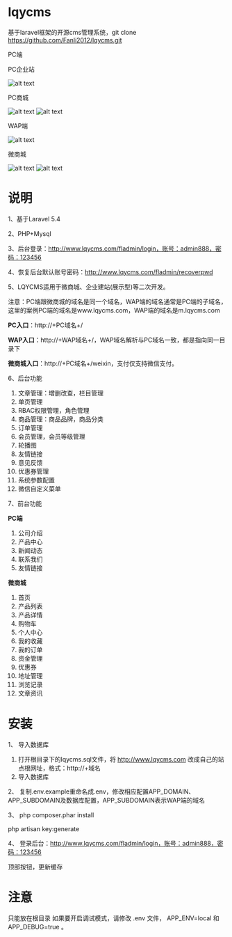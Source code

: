 # lqycms
基于laravel框架的开源cms管理系统，git clone https://github.com/Fanli2012/lqycms.git

PC端

PC企业站

![alt text](/public/images/screenshots.jpg "网站截图")

PC商城

![alt text](/public/images/pcscreenshots1.jpg "网站截图")
![alt text](/public/images/pcscreenshots2.jpg "网站截图")

WAP端

![alt text](/public/images/wapscreenshots.png "手机站截图")

微商城

![alt text](/public/images/wscscreenshots.jpg "微商城截图")
![alt text](/public/images/wscmyscreenshots.png "微商城个人中心截图")


# 说明

1、基于Laravel 5.4

2、PHP+Mysql

3、后台登录：http://www.lqycms.com/fladmin/login，账号：admin888，密码：123456

4、恢复后台默认账号密码：http://www.lqycms.com/fladmin/recoverpwd

5、LQYCMS适用于微商城、企业建站(展示型)等二次开发。

注意：PC端跟微商城的域名是同一个域名，WAP端的域名通常是PC端的子域名，这里的案例PC端的域名是www.lqycms.com，WAP端的域名是m.lqycms.com

<strong>PC入口</strong>：http://+PC域名+/

<strong>WAP入口</strong>：http://+WAP域名+/，WAP域名解析与PC域名一致，都是指向同一目录下

<strong>微商城入口</strong>：http://+PC域名+/weixin，支付仅支持微信支付。


6、后台功能
1) 文章管理：增删改查，栏目管理
2) 单页管理
3) RBAC权限管理，角色管理
4) 商品管理：商品品牌，商品分类
5) 订单管理
6) 会员管理，会员等级管理
7) 轮播图
8) 友情链接
9) 意见反馈
10) 优惠券管理
11) 系统参数配置
12) 微信自定义菜单

7、前台功能

<strong>PC端</strong>
1) 公司介绍
2) 产品中心
3) 新闻动态
4) 联系我们
5) 友情链接

<strong>微商城</strong>
1) 首页
2) 产品列表
3) 产品详情
4) 购物车
5) 个人中心
6) 我的收藏
7) 我的订单
8) 资金管理
9) 优惠券
10) 地址管理
11) 浏览记录
12) 文章资讯


# 安装

1、 导入数据库
1) 打开根目录下的lqycms.sql文件，将 http://www.lqycms.com 改成自己的站点根网址，格式：http://+域名
2) 导入数据库

2、 复制.env.example重命名成.env，修改相应配置APP_DOMAIN、APP_SUBDOMAIN及数据库配置，APP_SUBDOMAIN表示WAP端的域名

3、 
php composer.phar install

php artisan key:generate


4、 登录后台：http://www.lqycms.com/fladmin/login，账号：admin888，密码：123456

顶部按钮，更新缓存


# 注意
只能放在根目录
如果要开启调试模式，请修改 .env 文件， APP_ENV=local 和 APP_DEBUG=true 。
